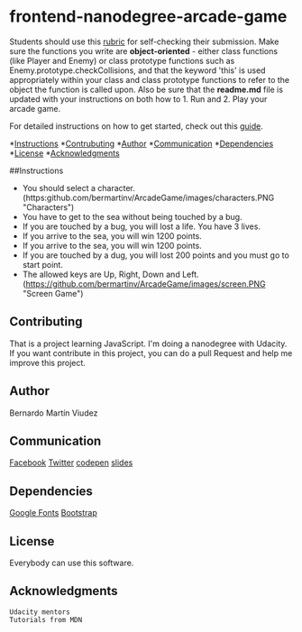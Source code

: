frontend-nanodegree-arcade-game
===============================

Students should use this [rubric](https://review.udacity.com/#!/projects/2696458597/rubric) for self-checking their submission. Make sure the functions you write are **object-oriented** - either class functions (like Player and Enemy) or class prototype functions such as Enemy.prototype.checkCollisions, and that the keyword 'this' is used appropriately within your class and class prototype functions to refer to the object the function is called upon. Also be sure that the **readme.md** file is updated with your instructions on both how to 1. Run and 2. Play your arcade game.

For detailed instructions on how to get started, check out this [guide](https://docs.google.com/document/d/1v01aScPjSWCCWQLIpFqvg3-vXLH2e8_SZQKC8jNO0Dc/pub?embedded=true).

*[Instructions](#instructions)
*[Contrubuting](#contrubuting)
*[Author](#author)
*[Communication](#communication)
*[Dependencies](#dependencies)
*[License](#license)
*[Acknowledgments](acknowledgments)


##Instructions

- You should select a character.
(https:github.com/bermartinv/ArcadeGame/images/characters.PNG "Characters")
- You have to get to the sea without being touched by a bug.
- If you are touched by a bug, you will lost a life. You have 3 lives.
- If you arrive to the sea, you will win 1200 points.
- If you arrive to the sea, you will win 1200 points.
- If you are touched by a dug, you will lost 200 points and you must go to start point.
- The allowed keys are Up, Right, Down and Left.
(https://github.com/bermartinv/ArcadeGame/images/screen.PNG "Screen Game")

## Contributing

That is a project learning JavaScript. I'm doing a nanodegree with Udacity. If you want contribute in this project, you can do a pull Request and help me improve this project.

## Author

Bernardo Martín Viudez

## Communication

[Facebook](https://www.facebook.com/bermartinv)
[Twitter](https://twitter.com/bermartinv2)
[codepen](https://codepen.io/bermartinv/)
[slides](https://slides.com/bermartinv)

## Dependencies

[Google Fonts](https://fonts.google.com/)
[Bootstrap](https://getbootstrap.com/) 

## License

Everybody can use this software. 

## Acknowledgments

    Udacity mentors
    Tutorials from MDN
